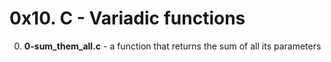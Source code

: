 # 0x10. C - Variadic functions

0. **0-sum_them_all.c** - a function that returns the sum of all its parameters

